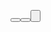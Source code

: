 <Window xmlns="https://github.com/avaloniaui"
        xmlns:x="http://schemas.microsoft.com/winfx/2006/xaml"
        xmlns:d="http://schemas.microsoft.com/expression/blend/2008"
        xmlns:mc="http://schemas.openxmlformats.org/markup-compatibility/2006"
        mc:Ignorable="d" d:DesignWidth="800" d:DesignHeight="450"
        x:Class="musicalbums.MainWindow"
        Width="800" Height="600"
        Title="Music Album Manager">
    <DockPanel>
        <StackPanel DockPanel.Dock="Top" Orientation="Horizontal" HorizontalAlignment="Center">
            <Button Name="AddAlbumButton" Content="Add Album" Margin="5"/>
            <Button Name="EditAlbumButton" Content="Edit Album" Margin="5"/>
            <Button Name="DeleteAlbumButton" Content="Delete Album" Margin="5"/>
        </StackPanel>
        <ListBox Name="AlbumListBox" DockPanel.Dock="Bottom" Height="400" Margin="5"/>
    </DockPanel>
</Window>

